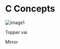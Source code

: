 # C Concepts
![image1](https://user-images.githubusercontent.com/94554260/179358855-2a5a327d-ddaa-4188-9f91-513c4ca35fa9.jpg)

Topper vai

Mirror
